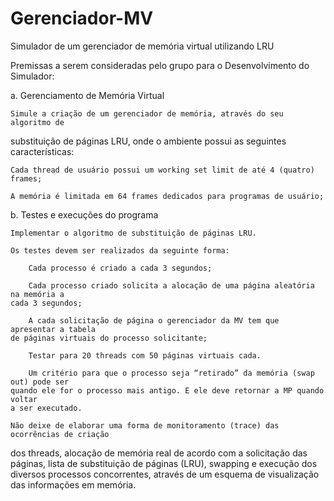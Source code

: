 # Gerenciador-MV
Simulador de um gerenciador de memória virtual utilizando LRU

Premissas a serem consideradas pelo grupo para o Desenvolvimento do Simulador:

a. Gerenciamento de Memória Virtual

    Simule a criação de um gerenciador de memória, através do seu algoritmo de
substituição de páginas LRU, onde o ambiente possui as seguintes características:

    Cada thread de usuário possui um working set limit de até 4 (quatro) frames;

    A memória é limitada em 64 frames dedicados para programas de usuário;

b. Testes e execuções do programa

    Implementar o algoritmo de substituição de páginas LRU.

    Os testes devem ser realizados da seguinte forma:
    
        Cada processo é criado a cada 3 segundos;

        Cada processo criado solicita a alocação de uma página aleatória na memória a
    cada 3 segundos;

        A cada solicitação de página o gerenciador da MV tem que apresentar a tabela
    de páginas virtuais do processo solicitante;

        Testar para 20 threads com 50 páginas virtuais cada.
        
        Um critério para que o processo seja “retirado” da memória (swap out) pode ser
    quando ele for o processo mais antigo. E ele deve retornar a MP quando voltar
    a ser executado.

    Não deixe de elaborar uma forma de monitoramento (trace) das ocorrências de criação
dos threads, alocação de memória real de acordo com a solicitação das páginas, lista
de substituição de páginas (LRU), swapping e execução dos diversos processos
concorrentes, através de um esquema de visualização das informações em memória.